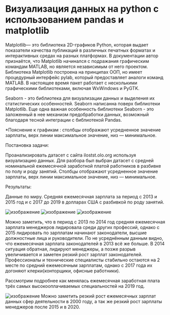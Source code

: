 # Визуализация данных на python с использованием pandas и matplotlib

Matplotlib— это библиотека 2D-графиков Python, которая выдает показатели качества публикаций в различных печатных форматах 
и интерактивных средах на разных платформах. В документации автор признаётся, что Matplotlib начинался с подражания графическим командам
MATLAB, но является независимым от него проектом.
Библиотека Matplotlib построена на принципах ООП, но имеет процедурный интерфейс pylab, который предоставляет аналоги команд MATLAB.
В настоящее время пакет работает с несколькими графическими библиотеками, включая WxWindows и PyGTK.

Seaborn - это библиотека для визуализации данных и выделения их статистических особенностей. Seaborn написанна 
поверх библиотеки Matplotlib. Еще одна важная особенность библиотеки Seaborn - это заложенный в нее механизм 
предобработки данных, возможный благодаря тесной интеграции с библиотекой Pandas.

*Пояснение к графикам : столбцы отображают усредненное значение зарплаты, верх линии максимальное
значение, низ — минимальное.

Постановка задачи:

Проанализировать датасет с сайта ilostst.olo.org используя визуализацию данных.
Для разбора был выбран датасет с средней номинальной ежемесячной заработной платой работников в разбивке по полу и роду занятий.
Столбцы отображают усредненное значение зарплаты, верх линии максимальное значение, низ — минимальное.

Результаты:

Данные по миру. Средняя ежемесячная зарплата за период с 2013 и 2015 год  и с 2017 до 2019 в долларах США с разбивкой по роду занятий.

![изображение](https://user-images.githubusercontent.com/46747544/152301045-6ba0ccc9-591a-4fb3-bab9-982c48af2399.png)
![изображение](https://user-images.githubusercontent.com/46747544/152301405-21e56220-ed37-4057-8489-e7ce69537195.png)
![изображение](https://user-images.githubusercontent.com/46747544/152301427-eb9d4a14-0387-4aca-95f2-c282b70c784a.png)

Можно заметить, что в период с 2013 по 2014 год средняя  ежемесячная зарплата менеджеров лидировала среди других профессий, однако с 2015 лидировать по зарплатам начинают законодатели, высшие должностные лица и руководители.
По не усреднённым данным видно, что ежемесячная зарплата законодателей в 2013 всё же больше. В 2014 ситуация обратная, лидируют менеджеры, а позже разрыв увеличивается и заметен резкий рост зарплат законодателей. 
Профессионалы и технические специалисты стабильно остаются на 2 месте по средний ежемесячным зарплатам, однако с 2017 года их догоняют клерки(конторщики, офисные работники).

Рассмотрим подробнее как менялась ежемесячная заработная плата трёх самых высокооплачиваемых специальностей на 2019 год.

![изображение](https://user-images.githubusercontent.com/46747544/152301674-7f42e000-7ccf-4916-8b57-5441f9c94ae2.png)
Можно заметить резкий рост ежемесячных зарплат данных сфер деятельности в 2000 году, а так же резкий рост зарплаты менеджеров после 2015 и в 2020.
